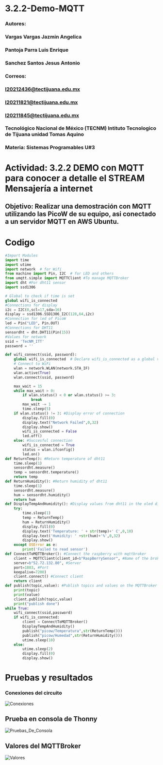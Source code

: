 # 3.2.2-Demo-MQTT
### Autores:    
###             Vargas Vargas Jazmin Angelica 
###             Pantoja Parra Luis Enrique
###             Sanchez Santos Jesus Antonio

### Correos:   
###            l20212436@tectijuana.edu.mx
###            l20211821@tectijuana.edu.mx
###            l20211845@tectijuana.edu.mx

### Tecnológico Nacional de México (TECNM)  Intituto Tecnologico de Tijuana unidad Tomas Aquino
### Materia:  Sistemas Programables U#3
# Actividad: 3.2.2 DEMO con MQTT para conocer a detalle el STREAM Mensajería a internet
## Objetivo: Realizar una demostración con MQTT utilizando las PicoW de su equipo, asi conectado a un servidor MQTT en AWS Ubuntu.

# Codigo 

```python
#Import Modules
import time
import utime
import network  # for Wifi
from machine import Pin, I2C  # for LED and others
from umqtt.simple import MQTTClient #To manage MQTTBroker
import dht #For dht11 sensor
import ssd1306

# Global to check if time is set
global wifi_is_connected
#Connections for display
i2c = I2C(0,scl=17,sda=16)
display = ssd1306.SSD1306_I2C(128,64,i2c)
#Connection for led of PicoW
led = Pin("LED", Pin.OUT)
#Connections for DHT11
sensordht = dht.DHT11(Pin(15))
#Values for network
ssid = 'TecNM_ITT'
password = ''

def wifi_connect(ssid, password):
    global wifi_is_connected  # Declare wifi_is_connected as a global variable
    # Connect to WiFi
    wlan = network.WLAN(network.STA_IF)
    wlan.active(True)
    wlan.connect(ssid, password)

    max_wait = 15
    while max_wait > 0:
        if wlan.status() < 0 or wlan.status() >= 3:
            break
        max_wait -= 1
        time.sleep(5)
    if wlan.status() != 3: #Display error of connection
        display.fill(0)
        display.text("Network Failed",0,32)
        display.show()
        wifi_is_connected = False
        led.off()
    else: #Succesful connection
        wifi_is_connected = True
        status = wlan.ifconfig()
        led.on()
def ReturnTemp(): #Return temperature of dht11
    time.sleep(1)
    sensordht.measure()
    temp = sensordht.temperature()
    return temp
def ReturnHumidity(): #Return humidity of dht11
    time.sleep(1)
    sensordht.measure()
    hum = sensordht.humidity()
    return hum
def DisplayTempAndHumidity(): #Display values from dht11 in the oled display
    try:
        time.sleep(1)
        temp = ReturnTemp()
        hum = ReturnHumidity()
        display.fill(0)
        display.text('Temperature: ' + str(temp)+' C',0,10)
        display.text('Humidity: ' +str(hum)+'%',0,32)
        display.show()
    except OSError as e:
        print('Failed to read sensor')
def ConnectToMQTTBroker(): #Connect the raspberry with mqttbroker
    client = MQTTClient(client_id=b"RaspBerrySensor", #Name of the broker
    server=b"52.72.132.80", #Server
    port=1883, #Port
    keepalive=7200) 
    client.connect() #Connect client
    return client
def publish(topic,value): #Publish topics and values on the MQTTBroker
    print(topic)
    print(value)
    client.publish(topic,value)
    print("publish done")
while True:
    wifi_connect(ssid,password)
    if wifi_is_connected:
        client = ConnectToMQTTBroker()
        DisplayTempAndHumidity()
        publish("picow/Temperatura",str(ReturnTemp()))
        publish("picow/Humedad",str(ReturnHumidity()))
        utime.sleep(10)
    else:
        utime.sleep(2)
        display.fill(0)
        display.show()

```

# Pruebas y resultados

### Conexiones del circuito

![Conexiones](https://github.com/antsz25/3.2.2-Demo-MQTT/blob/main/MQTTBroker/Pruebas/Conexiones.jpg)

## Prueba en consola de Thonny

![Pruebas_De_Consola](https://github.com/antsz25/3.2.2-Demo-MQTT/blob/main/MQTTBroker/Pruebas/PruebaConsola.png)

## Valores del MQTTBroker

![Valores](https://github.com/antsz25/3.2.2-Demo-MQTT/blob/main/MQTTBroker/Pruebas/Valores.jpg)

